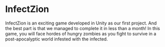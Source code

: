 # InfectZion

InfectZion is an exciting game developed in Unity as our first project. And the best part is that we managed to complete it in less than a month! In this game, you will face hordes of hungry zombies as you fight to survive in a post-apocalyptic world infested with the infected.
